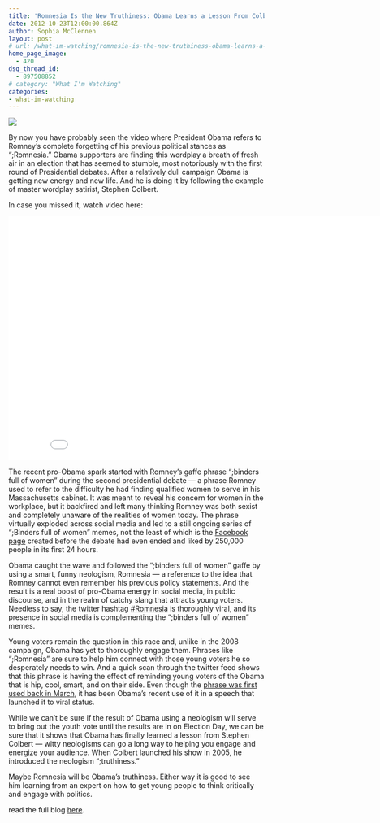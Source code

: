 ```yaml
---
title: 'Romnesia Is the New Truthiness: Obama Learns a Lesson From Colbert'
date: 2012-10-23T12:00:00.864Z
author: Sophia McClennen
layout: post
# url: /what-im-watching/romnesia-is-the-new-truthiness-obama-learns-a-lesson-from-colbert/
home_page_image:
  - 420
dsq_thread_id:
  - 897508852
# category: "What I'm Watching"
categories: 
- what-im-watching 
---
```


![](/uploads/cn_image.size_.romnesia.jpg)

By now you have probably seen the video where President Obama refers to Romney’s complete forgetting of his previous political stances as “;Romnesia.” Obama supporters are finding this wordplay a breath of fresh air in an election that has seemed to stumble, most notoriously with the first round of Presidential debates. After a relatively dull campaign Obama is getting new energy and new life. And he is doing it by following the example of master wordplay satirist, Stephen Colbert.

In case you missed it, watch video here:

<iframe width="853" height="480" src="//www.youtube.com/embed/8BBEXB1Wf9c?rel=0&amp;showinfo=0" frameborder="0" allowfullscreen></iframe>

The recent pro-Obama spark started with Romney’s gaffe phrase “;binders full of women” during the second presidential debate &#8212; a phrase Romney used to refer to the difficulty he had finding qualified women to serve in his Massachusetts cabinet. It was meant to reveal his concern for women in the workplace, but it backfired and left many thinking Romney was both sexist and completely unaware of the realities of women today. The phrase virtually exploded across social media and led to a still ongoing series of “;Binders full of women” memes, not the least of which is the <a href="https://www.facebook.com/romneybindersfullofwomen?ref=ts&fref=ts" target="_hplink">Facebook page</a> created before the debate had even ended and liked by 250,000 people in its first 24 hours.

Obama caught the wave and followed the “;binders full of women” gaffe by using a smart, funny neologism, Romnesia &#8212; a reference to the idea that Romney cannot even remember his previous policy statements. And the result is a real boost of pro-Obama energy in social media, in public discourse, and in the realm of catchy slang that attracts young voters. Needless to say, the twitter hashtag <a href="https://twitter.com/search?q=romnesia&src=typd" target="_hplink">#Romnesia</a> is thoroughly viral, and its presence in social media is complementing the “;binders full of women” memes.

Young voters remain the question in this race and, unlike in the 2008 campaign, Obama has yet to thoroughly engage them. Phrases like “;Romnesia” are sure to help him connect with those young voters he so desperately needs to win. And a quick scan through the twitter feed shows that this phrase is having the effect of reminding young voters of the Obama that is hip, cool, smart, and on their side. Even though the <a href="https://www.politico.com/news/stories/1012/82643.html#.UIM84qu-CeY.twitter" target="_hplink">phrase was first used back in March</a>, it has been Obama’s recent use of it in a speech that launched it to viral status.

While we can’t be sure if the result of Obama using a neologism will serve to bring out the youth vote until the results are in on Election Day, we can be sure that it shows that Obama has finally learned a lesson from Stephen Colbert &#8212; witty neologisms can go a long way to helping you engage and energize your audience. When Colbert launched his show in 2005, he introduced the neologism “;truthiness.”

Maybe Romnesia will be Obama’s truthiness. Either way it is good to see him learning from an expert on how to get young people to think critically and engage with politics.

read the full blog [here][1].

 [1]: https://www.huffingtonpost.com/sophia-a-mcclennen/romnesia-colbert_b_1994652.html
